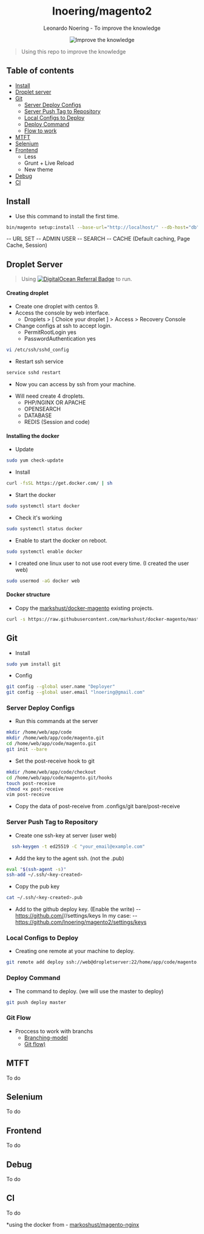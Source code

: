 <h1 align="center">lnoering/magento2</h1>

<div align="center">
  <p>Leonardo Noering - To improve the knowledge</p>
  <img src="https://img.shields.io/badge/knowlege-improve%20the%20knowledge-green" alt="Improve the knowledge" />
</div>

> Using this repo to improve the knowledge


## Table of contents

- [Install](#install)
- [Droplet server](#droplet-server)
- [Git](#git)
  - [Server Deploy Configs](#server-deploy-configs)
  - [Server Push Tag to Repository](#server-push-tag-to-repository)
  - [Local Configs to Deploy](#local-Configs-to-deploy)
  - [Deploy Command](#deploy-command)
  - [Flow to work](#git-flow)
- [MTFT](#mtft)
- [Selenium](#selenium)
- [Frontend](#frontned)
    - Less
    - Grunt + Live Reload
    - New theme 
- [Debug](#debug)
- [CI](#ci)

## Install

- Use this command to install the first time.
```bash
bin/magento setup:install --base-url="http://localhost/" --db-host="db" --db-name="magento" --db-user="magento" --db-password="magento" --admin-firstname="admin" --admin-lastname="admin" --admin-email="user@example.com" --admin-user="admin" --admin-password="admin123" --language="en_US" --currency="USD" --timezone="America/Sao_Paulo" --use-rewrites="1" --backend-frontname="adminaccess" --opensearch-host="opensearch" --opensearch-port="9200" --opensearch-enable-auth="false" --opensearch-username="" --opensearch-password="" --base-url-secure="https://localhost/" --search-engine="opensearch" --session-save="redis" --session-save-redis-host="redis" --session-save-redis-port="6379" --session-save-redis-password="" --session-save-redis-timeout="2.5" --session-save-redis-persistent-id="" --session-save-redis-db="2" --session-save-redis-compression-threshold="2048" --session-save-redis-compression-lib="gzip" --session-save-redis-log-level="4" --session-save-redis-max-concurrency="6" --session-save-redis-break-after-frontend="5" --session-save-redis-break-after-adminhtml="30" --session-save-redis-first-lifetime="600" --session-save-redis-bot-first-lifetime="60" --session-save-redis-bot-lifetime="7200" --session-save-redis-disable-locking="0" --session-save-redis-min-lifetime="60" --session-save-redis-max-lifetime="2592000" --cache-backend="redis" --cache-backend-redis-server="redis" --cache-backend-redis-db="0" --page-cache="redis" --page-cache-redis-server="redis" --page-cache-redis-db="1"
```

-- URL SET
-- ADMIN USER
-- SEARCH
-- CACHE (Default caching, Page Cache, Session)

## Droplet Server

> Using [![DigitalOcean Referral Badge](https://web-platforms.sfo2.digitaloceanspaces.com/WWW/Badge%202.svg)](https://www.digitalocean.com/?refcode=720521a3104b&utm_campaign=Referral_Invite&utm_medium=Referral_Program&utm_source=badge) to run.

#### Creating droplet

- Create one droplet with centos 9.
- Access the console by web interface.
  - Droplets > [ Choice your droplet ] > Access > Recovery Console
- Change configs at ssh to accept login.
  - PermitRootLogin yes 
  - PasswordAuthentication yes
```bash
vi /etc/ssh/sshd_config
```
- Restart ssh service
```bash
service sshd restart
```
- Now you can access by ssh from your machine.

+ Will need create 4 droplets. 
  + PHP/NGINX OR APACHE
  + OPENSEARCH
  + DATABASE
  + REDIS (Session and code)

#### Installing the docker

- Update
```bash
sudo yum check-update
```

- Install
```bash
curl -fsSL https://get.docker.com/ | sh
```

- Start the docker
```bash
sudo systemctl start docker
```

- Check it's working
```bash
sudo systemctl status docker
```

- Enable to start the docker on reboot.
```bash
sudo systemctl enable docker
```

- I created one linux user to not use root every time. (I created the user web)
```bash
sudo usermod -aG docker web
```

#### Docker structure

- Copy the [markshust/docker-magento](https://github.com/markshust/docker-magento#existing-projects) existing projects.
```bash
curl -s https://raw.githubusercontent.com/markshust/docker-magento/master/lib/template | bash
```

## Git

- Install
```bash
sudo yum install git
```

- Config
```bash
git config --global user.name "Deployer"
git config --global user.email "lnoering@gmail.com"
```

### Server Deploy Configs

- Run this commands at the server
```bash
mkdir /home/web/app/code
mkdir /home/web/app/code/magento.git
cd /home/web/app/code/magento.git
git init --bare
```

- Set the post-receive hook to git
```bash
mkdir /home/web/app/code/checkout
cd /home/web/app/code/magento.git/hooks
touch post-receive
chmod +x post-receive
vim post-receive
```

- Copy the data of post-receive from .configs/git bare/post-receive

### Server Push Tag to Repository

- Create one ssh-key at server (user web)
```bash
  ssh-keygen -t ed25519 -C "your_email@example.com"
```

- Add the key to the agent ssh. (not the .pub)
```bash
eval "$(ssh-agent -s)"
ssh-add ~/.ssh/<key-created>
```

- Copy the pub key
```bash
cat ~/.ssh/<key-created>.pub
```

- Add to the github deploy key. (Enable the write)
-- https://github.com/<repo-user>/<remo-name>/settings/keys
In my case:
-- https://github.com/lnoering/magento2/settings/keys

### Local Configs to Deploy

- Creating one remote at your machine to deploy.
```bash
git remote add deploy ssh://web@dropletserver:22/home/app/code/magento.git
```

### Deploy Command

- The command to deploy. (we will use the master to deploy)
```bash
git push deploy master
```

### Git Flow

- Proccess to work with branchs 
  - [Branching-model](https://nvie.com/posts/a-successful-git-branching-model/)
  - [Git flow)](https://blog.betrybe.com/git/git-flow/)

## MTFT

To do

## Selenium

To do

## Frontend

To do

## Debug

To do

## CI

To do



*using the docker from - [markoshust/magento-nginx](https://github.com/markshust/docker-magento)